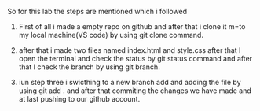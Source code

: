 So for this lab the steps are mentioned which i followed 

1. First of all i made a empty repo on github and after that i clone it m=to my local machine(VS code) by using git clone command.

2. after that i made two files named index.html and style.css  after that I open the terminal and check the status by git status command and after that I check the branch by using git branch.

3. iun step three i swicthing to a new branch add and adding the file by using git add . and after that commiting the changes we have made and at last pushing to our github account.